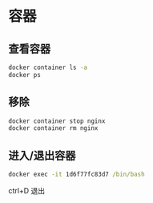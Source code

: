 # 容器

## 查看容器

```cmd
docker container ls -a
docker ps
```

## 移除
```cmd
docker container stop nginx
docker container rm nginx
```

## 进入/退出容器
```cmd
docker exec -it 1d6f77fc83d7 /bin/bash
```

ctrl+D 退出